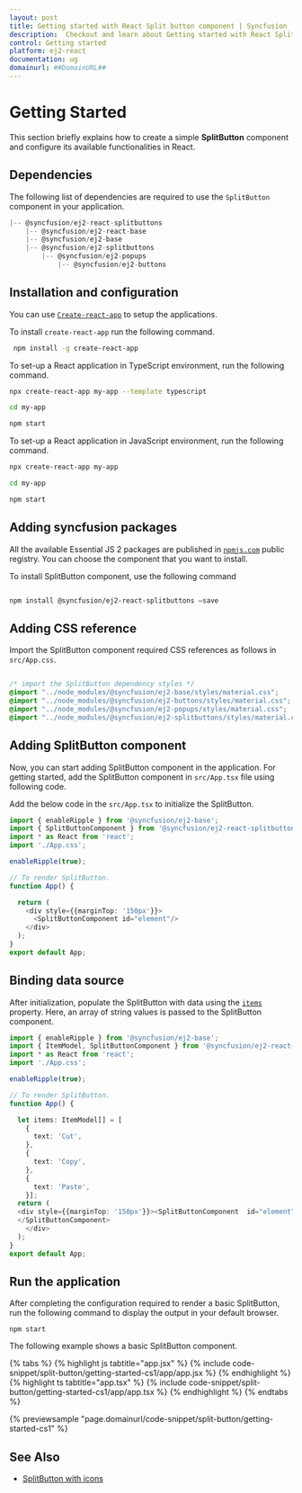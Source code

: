```yaml
---
layout: post
title: Getting started with React Split button component | Syncfusion
description:  Checkout and learn about Getting started with React Split button component of Syncfusion Essential JS 2 and more details.
control: Getting started 
platform: ej2-react
documentation: ug
domainurl: ##DomainURL##
---
```


# Getting Started

This section briefly explains how to create a simple **SplitButton** component and configure its available functionalities in React.

## Dependencies

The following list of dependencies are required to use the `SplitButton` component in your application.

```js
|-- @syncfusion/ej2-react-splitbuttons
    |-- @syncfusion/ej2-react-base
    |-- @syncfusion/ej2-base
    |-- @syncfusion/ej2-splitbuttons
        |-- @syncfusion/ej2-popups
            |-- @syncfusion/ej2-buttons
```

## Installation and configuration

You can use [`Create-react-app`](https://github.com/facebookincubator/create-react-app) to setup the applications. 

To install `create-react-app` run the following command.

```bash
 npm install -g create-react-app
```

To set-up a React application in TypeScript environment, run the following command.

```bash
npx create-react-app my-app --template typescript

cd my-app

npm start

```

To set-up a React application in JavaScript environment, run the following command.

```bash
npx create-react-app my-app

cd my-app

npm start

```

## Adding syncfusion packages

All the available Essential JS 2 packages are published in [`npmjs.com`](https://www.npmjs.com/~syncfusionorg) public registry. You can choose the component that you want to install.

To install SplitButton component, use the following command

```bash

npm install @syncfusion/ej2-react-splitbuttons –save

```

## Adding CSS reference

Import the SplitButton component required CSS references as follows in `src/App.css`.

```css

/* import the SplitButton dependency styles */
@import "../node_modules/@syncfusion/ej2-base/styles/material.css";
@import "../node_modules/@syncfusion/ej2-buttons/styles/material.css";
@import "../node_modules/@syncfusion/ej2-popups/styles/material.css";
@import "../node_modules/@syncfusion/ej2-splitbuttons/styles/material.css";

```

## Adding SplitButton component

Now, you can start adding SplitButton component in the application. For getting started, add the SplitButton component in `src/App.tsx` file using following code.

Add the below code in the `src/App.tsx` to initialize the SplitButton.

```ts
import { enableRipple } from '@syncfusion/ej2-base';
import { SplitButtonComponent } from '@syncfusion/ej2-react-splitbuttons';
import * as React from 'react';
import './App.css';

enableRipple(true);

// To render SplitButton.
function App() {

  return (
    <div style={{marginTop: '150px'}}>
      <SplitButtonComponent id="element"/>
    </div>
  );
}
export default App;

```

## Binding data source

After initialization, populate the SplitButton with data using the [`items`](https://ej2.syncfusion.com/react/documentation/api/split-button#items) property. Here, an array of string values is passed to the SplitButton component.

```ts
import { enableRipple } from '@syncfusion/ej2-base';
import { ItemModel, SplitButtonComponent } from '@syncfusion/ej2-react-splitbuttons';
import * as React from 'react';
import './App.css';

enableRipple(true);

// To render SplitButton.
function App() {

  let items: ItemModel[] = [
    {
      text: 'Cut',
    },
    {
      text: 'Copy',
    },
    {
      text: 'Paste',
    }];
  return (
  <div style={{marginTop: '150px'}}><SplitButtonComponent  id="element" items = {items}> Paste 
  </SplitButtonComponent>
    </div>
  );
}
export default App;

```

## Run the application

After completing the configuration required to render a basic SplitButton, run the following command to display the output in your default browser.

```
npm start
```

The following example shows a basic SplitButton component.

{% tabs %}
{% highlight js tabtitle="app.jsx" %}
{% include code-snippet/split-button/getting-started-cs1/app/app.jsx %}
{% endhighlight %}
{% highlight ts tabtitle="app.tsx" %}
{% include code-snippet/split-button/getting-started-cs1/app/app.tsx %}
{% endhighlight %}
{% endtabs %}

 {% previewsample "page.domainurl/code-snippet/split-button/getting-started-cs1" %}

## See Also

* [SplitButton with icons](./icons-and-separator#splitbutton-icons)